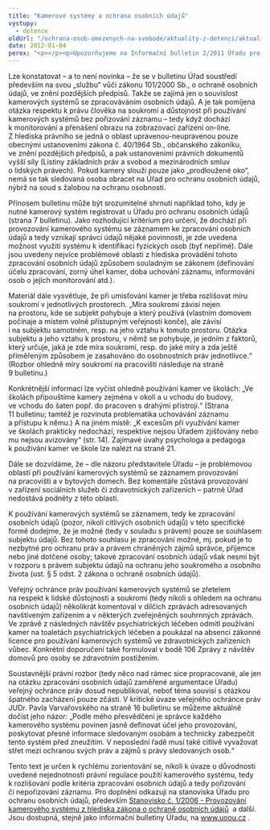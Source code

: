 ```yaml
---
title: "Kamerové systémy a ochrana osobních údajů"
vystupy:
  - detence
oldUrl: "/ochrana-osob-omezenych-na-svobode/aktuality-z-detenci/aktuality-z-detenci-2012/kamerove-systemy-a-ochrana-osobnich-udaju/"
date: 2012-01-04
perex: "<p></p><p>Upozorňujeme na Informační bulletin 2/2011 Úřadu pro ochranu osobních údajů, který se zaměřuje na problematiku používání kamerových systémů. Je přístupný na internetových stránkách Úřadu a může obsahovat informace užitečné i zařízením navštěvovaným ochráncem v rámci systematických návštěv. </p>"
---
```


<!-- imported from the old website -->

<p>Lze konstatovat – a to není novinka – že se v bulletinu Úřad soustředí především na svou „službu“ vůči zákonu 101/2000 Sb., o ochraně osobních údajů, ve znění pozdějších předpisů. Takže se zajímá jen o souvislost kamerových systémů se zpracováváním osobních údajů. A je tak pomíjena otázka respektu k právu člověka na soukromí a důstojnost při používání kamerových systémů bez pořizování záznamu – tedy když dochází k monitorování a přenášení obrazu na zobrazovací zařízení on-line. Z hlediska právního se jedná o oblast upravenou-neupravenou pouze obecnými ustanoveními zákona č. 40/1964 Sb., občanského zákoníku, ve znění pozdějších předpisů, a pak ustanoveními právních dokumentů vyšší síly (Listiny základních práv a svobod a mezinárodních smluv o lidských právech). Pokud kamery slouží pouze jako „prodloužené oko“, nemá se tak sledovaná osoba obracet na Úřad pro ochranu osobních údajů, nýbrž na soud s žalobou na ochranu osobnosti.</p><p>Přínosem bulletinu může být srozumitelné shrnutí například toho, kdy je nutné kamerový systém registrovat u Úřadu pro ochranu osobních údajů (strana 7 bulletinu). Jako rozhodující kritérium pro určení, že dochází při provozování kamerového systému se záznamem ke zpracování osobních údajů a tedy vznikají správci údajů nějaké povinnosti, je zde uvedena možnost využití systému k identifikaci fyzických osob (byť nepřímé). Dále jsou uvedeny nejvíce problémové oblasti z hlediska provádění tohoto zpracování osobních údajů způsobem souladným se zákonem (definování účelu zpracování, zorný úhel kamer, doba uchování záznamu, informování osob o jejich monitorování atd.).</p><p>Materiál dále vysvětluje, že při umisťování kamer je třeba rozlišovat míru soukromí v jednotlivých prostorech. „Míra soukromí závisí nejen na prostoru, kde se subjekt pohybuje a který používá (vlastním domovem počínaje a místem volně přístupným veřejnosti konče), ale závisí i na subjektu samotném, resp. na jeho vztahu k tomuto prostoru. Otázka subjektu a jeho vztahu k prostoru, v němž se pohybuje, je jedním z faktorů, který určuje, jaká je zde míra soukromí, resp. do jaké míry a zda ještě přiměřeným způsobem je zasahováno do osobnostních práv jednotlivce.“ (Rozbor ohledně míry soukromí na pracovišti následuje na straně 9 bulletinu.)</p><p>Konkrétnější informaci lze vyčíst ohledně používání kamer ve školách: „Ve školách připouštíme kamery zejména v okolí a u vchodu do budovy, ve vchodu do šaten popř. do pracoven s drahými přístroji.“ (Strana 11 bulletinu; tamtéž je rozvinuta problematika uchovávání záznamu a přístupu k němu.) A na jiném místě: „K excesům při využívání kamer ve školách prakticky nedochází, respektive nejsou Úřadem zjišťovány nebo mu nejsou avizovány“ (str. 14). Zajímavé úvahy psychologa a pedagoga k používání kamer ve škole lze nalézt na straně 21.</p><p>Dále se dozvídáme, že – dle názoru představitele Úřadu – je problémovou oblastí při používání kamerových systémů se záznamem provozování na pracovišti a v bytových domech. Bez komentáře zůstává provozování v zařízení sociálních služeb či zdravotnických zařízeních – patrně Úřad nedostává podněty z této oblasti. </p><p>K používání kamerových systémů se záznamem, tedy ke zpracování osobních údajů (pozor, nikoli citlivých osobních údajů) v této specifické formě dodejme, že je možné (tedy v souladu s právem) pouze se souhlasem subjektu údajů. Bez tohoto souhlasu je zpracování možné, mj. pokud je to nezbytné pro ochranu práv a právem chráněných zájmů správce, příjemce nebo jiné dotčené osoby; takové zpracování osobních údajů však nesmí být v rozporu s právem subjektu údajů na ochranu jeho soukromého a osobního života (ust. § 5 odst. 2 zákona o ochraně osobních údajů). </p><p>Veřejný ochránce práv používání kamerových systémů se zřetelem na respekt k lidské důstojnosti a soukromí (tedy nikoli s ohledem na ochranu osobních údajů) několikrát komentoval v dílčích zprávách adresovaných navštíveným zařízením a v některých zveřejněných souhrnných zprávách. Ve zprávě z následných návštěv psychiatrických léčeben odmítl používání kamer na toaletách psychiatrických léčeben a poukázal na absenci zákonné licence pro používání kamerových systémů ve zdravotnických zařízeních vůbec. Konkrétní doporučení také formuloval v bodě 106 Zprávy z návštěv domovů pro osoby se zdravotním postižením. </p><p>Soustavnější právní rozbor (tedy něco nad rámec sice propracované, ale jen na otázku zpracování osobních údajů zaměřené argumentace Úřadu) veřejný ochránce práv dosud nepublikoval, neboť téma souvisí s otázkou špatného zacházení pouze zčásti. V kritické úvaze veřejného ochránce práv JUDr. Pavla Varvařovského na straně 16 bulletinu se můžeme aktuálně dočíst jeho názor: „Podle mého přesvědčení je správce každého kamerového systému povinen jasně definovat účel jeho provozování, poskytovat přesné informace sledovaným osobám a technicky zabezpečit tento systém před zneužitím. V neposlední řadě musí také citlivě vyvažovat střet mezi ochranou svých práv a zájmů s právy sledovaných osob.“</p>Tento text je určen k rychlému zorientování se, nikoli k úvaze o důvodnosti uvedené nejednotnosti právní regulace použití kamerového systému, tedy k rozlišování podle kritéria zpracování osobních údajů a tedy pořizování či nepořizování záznamu. Pro doplnění odkazuji na stanoviska Úřadu pro ochranu osobních údajů, především <a title="Otevření do nového okna" href="http://www.uoou.cz/files/stanovisko_2006_1.pdf" class="-" target="_blank">Stanovisko č. 1/2006 - Provozování kamerového systému z hlediska zákona o ochraně osobních údajů</a>  a další. Jsou dostupná, stejně jako informační bulletiny Úřadu, na <a title="Otevření do nového okna" href="http://www.uoou.cz/" target="_blank">www.uoou.cz</a> .
